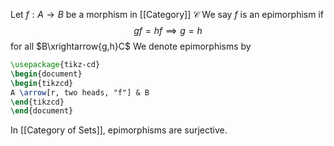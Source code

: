 Let $f:A\to B$ be a morphism in [[Category]] $\mathcal{C}$
We say $f$ is an epimorphism if 
$$
gf=hf\implies g=h
$$
for all $B\xrightarrow{g,h}C$
We denote epimorphisms by
```tikz
\usepackage{tikz-cd}
\begin{document}
\begin{tikzcd}
A \arrow[r, two heads, "f"] & B
\end{tikzcd}
\end{document}
```


In [[Category of Sets]], epimorphisms are surjective.